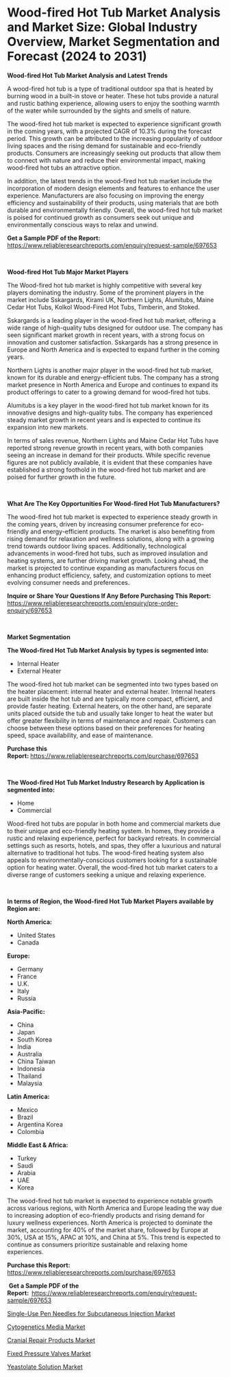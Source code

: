 <p><h1>Wood-fired Hot Tub Market Analysis and Market Size: Global Industry Overview, Market Segmentation and Forecast (2024 to 2031)</h1></p><p><strong>Wood-fired Hot Tub Market Analysis and Latest Trends</strong></p>
<p><p>A wood-fired hot tub is a type of traditional outdoor spa that is heated by burning wood in a built-in stove or heater. These hot tubs provide a natural and rustic bathing experience, allowing users to enjoy the soothing warmth of the water while surrounded by the sights and smells of nature.</p><p>The wood-fired hot tub market is expected to experience significant growth in the coming years, with a projected CAGR of 10.3% during the forecast period. This growth can be attributed to the increasing popularity of outdoor living spaces and the rising demand for sustainable and eco-friendly products. Consumers are increasingly seeking out products that allow them to connect with nature and reduce their environmental impact, making wood-fired hot tubs an attractive option.</p><p>In addition, the latest trends in the wood-fired hot tub market include the incorporation of modern design elements and features to enhance the user experience. Manufacturers are also focusing on improving the energy efficiency and sustainability of their products, using materials that are both durable and environmentally friendly. Overall, the wood-fired hot tub market is poised for continued growth as consumers seek out unique and environmentally conscious ways to relax and unwind.</p></p>
<p><strong>Get a Sample PDF of the Report:&nbsp;</strong> <a href="https://www.reliableresearchreports.com/enquiry/request-sample/697653">https://www.reliableresearchreports.com/enquiry/request-sample/697653</a></p>
<p>&nbsp;</p>
<p><strong>Wood-fired Hot Tub Major Market Players</strong></p>
<p><p>The Wood-fired hot tub market is highly competitive with several key players dominating the industry. Some of the prominent players in the market include Sskargards, Kirami UK, Northern Lights, Alumitubs, Maine Cedar Hot Tubs, Kolkol Wood-Fired Hot Tubs, Timberin, and Stoked.</p><p>Sskargards is a leading player in the wood-fired hot tub market, offering a wide range of high-quality tubs designed for outdoor use. The company has seen significant market growth in recent years, with a strong focus on innovation and customer satisfaction. Sskargards has a strong presence in Europe and North America and is expected to expand further in the coming years.</p><p>Northern Lights is another major player in the wood-fired hot tub market, known for its durable and energy-efficient tubs. The company has a strong market presence in North America and Europe and continues to expand its product offerings to cater to a growing demand for wood-fired hot tubs.</p><p>Alumitubs is a key player in the wood-fired hot tub market known for its innovative designs and high-quality tubs. The company has experienced steady market growth in recent years and is expected to continue its expansion into new markets.</p><p>In terms of sales revenue, Northern Lights and Maine Cedar Hot Tubs have reported strong revenue growth in recent years, with both companies seeing an increase in demand for their products. While specific revenue figures are not publicly available, it is evident that these companies have established a strong foothold in the wood-fired hot tub market and are poised for further growth in the future.</p></p>
<p>&nbsp;</p>
<p><strong>What Are The Key Opportunities For Wood-fired Hot Tub Manufacturers?</strong></p>
<p><p>The wood-fired hot tub market is expected to experience steady growth in the coming years, driven by increasing consumer preference for eco-friendly and energy-efficient products. The market is also benefiting from rising demand for relaxation and wellness solutions, along with a growing trend towards outdoor living spaces. Additionally, technological advancements in wood-fired hot tubs, such as improved insulation and heating systems, are further driving market growth. Looking ahead, the market is projected to continue expanding as manufacturers focus on enhancing product efficiency, safety, and customization options to meet evolving consumer needs and preferences.</p></p>
<p><strong>Inquire or Share Your Questions If Any Before Purchasing This Report:</strong> <a href="https://www.reliableresearchreports.com/enquiry/pre-order-enquiry/697653">https://www.reliableresearchreports.com/enquiry/pre-order-enquiry/697653</a></p>
<p>&nbsp;</p>
<p><strong>Market Segmentation</strong></p>
<p><strong>The Wood-fired Hot Tub Market Analysis by types is segmented into:</strong></p>
<p><ul><li>Internal Heater</li><li>External Heater</li></ul></p>
<p><p>The wood-fired hot tub market can be segmented into two types based on the heater placement: internal heater and external heater. Internal heaters are built inside the hot tub and are typically more compact, efficient, and provide faster heating. External heaters, on the other hand, are separate units placed outside the tub and usually take longer to heat the water but offer greater flexibility in terms of maintenance and repair. Customers can choose between these options based on their preferences for heating speed, space availability, and ease of maintenance.</p></p>
<p><strong>Purchase this Report:&nbsp;</strong><a href="https://www.reliableresearchreports.com/purchase/697653">https://www.reliableresearchreports.com/purchase/697653</a></p>
<p>&nbsp;</p>
<p><strong>The Wood-fired Hot Tub Market Industry Research by Application is segmented into:</strong></p>
<p><ul><li>Home</li><li>Commercial</li></ul></p>
<p><p>Wood-fired hot tubs are popular in both home and commercial markets due to their unique and eco-friendly heating system. In homes, they provide a rustic and relaxing experience, perfect for backyard retreats. In commercial settings such as resorts, hotels, and spas, they offer a luxurious and natural alternative to traditional hot tubs. The wood-fired heating system also appeals to environmentally-conscious customers looking for a sustainable option for heating water. Overall, the wood-fired hot tub market caters to a diverse range of customers seeking a unique and relaxing experience.</p></p>
<p>&nbsp;</p>
<p><strong>In terms of Region, the Wood-fired Hot Tub Market Players available by Region are:</strong></p>
<p>
    <p> <strong> North America: </strong>
        <ul>
            <li>United States</li>
            <li>Canada</li>
        </ul>
        </p> 
    <p> <strong> Europe: </strong>
        <ul>
            <li>Germany</li>
            <li>France</li>
            <li>U.K.</li>
            <li>Italy</li>
            <li>Russia</li>
        </ul>
        </p> 
    <p> <strong> Asia-Pacific: </strong>
        <ul>
            <li>China</li>
            <li>Japan</li>
            <li>South Korea</li>
            <li>India</li>
            <li>Australia</li>
            <li>China Taiwan</li>
            <li>Indonesia</li>
            <li>Thailand</li>
            <li>Malaysia</li>
        </ul>
        </p> 
    <p> <strong> Latin America: </strong>
        <ul>
            <li>Mexico</li>
            <li>Brazil</li>
            <li>Argentina Korea</li>
            <li>Colombia</li>
        </ul>
        </p> 
    <p> <strong> Middle East & Africa: </strong>
        <ul>
            <li>Turkey</li>
            <li>Saudi</li>
            <li>Arabia</li>
            <li>UAE</li>
            <li>Korea</li>
        </ul>
    </p>
    </p>
<p><p>The wood-fired hot tub market is expected to experience notable growth across various regions, with North America and Europe leading the way due to increasing adoption of eco-friendly products and rising demand for luxury wellness experiences. North America is projected to dominate the market, accounting for 40% of the market share, followed by Europe at 30%, USA at 15%, APAC at 10%, and China at 5%. This trend is expected to continue as consumers prioritize sustainable and relaxing home experiences.</p></p>
<p><strong>Purchase this Report: </strong><a href="https://www.reliableresearchreports.com/purchase/697653">https://www.reliableresearchreports.com/purchase/697653</a></p>
<p>&nbsp;<strong>Get a Sample PDF of the Report:&nbsp;&nbsp;</strong><a href="https://www.reliableresearchreports.com/enquiry/request-sample/697653">https://www.reliableresearchreports.com/enquiry/request-sample/697653</a></p>
<p><strong></strong></p>
<p><p><a href="https://github.com/Chiragrp22/Market-Research-Report-List-3/blob/main/single-use-pen-needles-for-subcutaneous-injection-market.md">Single-Use Pen Needles for Subcutaneous Injection Market</a></p><p><a href="https://issuu.com/reportprime-2/docs/cytogenetics-media-market-size-2030.pptx">Cytogenetics Media Market</a></p><p><a href="https://github.com/lababdou/Market-Research-Report-List-2/blob/main/cranial-repair-products-market.md">Cranial Repair Products Market</a></p><p><a href="https://github.com/Sherrillcrooksxa8i18ucf2m/Market-Research-Report-List-1/blob/main/fixed-pressure-valves-market.md">Fixed Pressure Valves Market</a></p><p><a href="https://issuu.com/reportprime-2/docs/yeastolate-solution-market-size-2030.pptx">Yeastolate Solution Market</a></p></p>